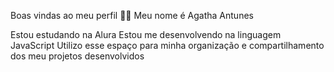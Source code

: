 Boas vindas ao meu perfil 💙💙
Meu nome é Agatha Antunes

Estou estudando na Alura
Estou me desenvolvendo na linguagem JavaScript
Utilizo esse espaço para minha organização e compartilhamento dos meu projetos desenvolvidos
